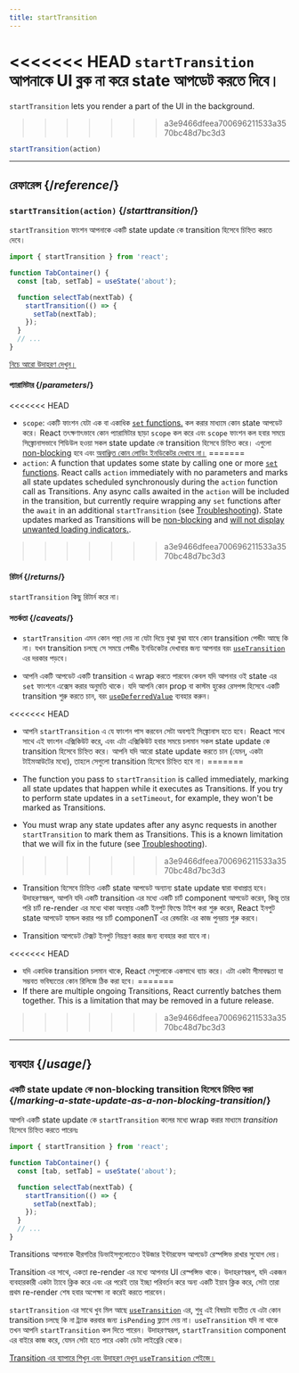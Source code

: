 ```yaml
---
title: startTransition
---
```


<Intro>

<<<<<<< HEAD
`startTransition` আপনাকে UI ব্লক না করে state আপডেট করতে দিবে।
=======
`startTransition` lets you render a part of the UI in the background.
>>>>>>> a3e9466dfeea700696211533a3570bc48d7bc3d3

```js
startTransition(action)
```

</Intro>

<InlineToc />

---

## রেফারেন্স {/*reference*/}

### `startTransition(action)` {/*starttransition*/}

`startTransition` ফাংশন আপনাকে একটি state update কে transition হিসেবে চিহ্নিত করতে দেবে।

```js {7,9}
import { startTransition } from 'react';

function TabContainer() {
  const [tab, setTab] = useState('about');

  function selectTab(nextTab) {
    startTransition(() => {
      setTab(nextTab);
    });
  }
  // ...
}
```

[নিচে আরো উদাহরণ দেখুন।](#usage)

#### প্যারামিটার {/*parameters*/}

<<<<<<< HEAD
* `scope`: একটি ফাংশন যেটা এক বা একাধিক [`set` functions.](/reference/react/useState#setstate) কল করার মাধ্যমে কোন state আপডেট করে। React তৎক্ষণাৎভাবে কোন প্যারামিটার ছাড়া `scope` কল করে এবং `scope` ফাংশন কল হবার সময়ে সিঙ্ক্রোনাসভাবে শিডিউল হওয়া সকল state update কে transition হিসেবে চিহ্নিত করে। এগুলো [non-blocking](/reference/react/useTransition#marking-a-state-update-as-a-non-blocking-transition) হবে এবং [অবাঞ্ছিত কোন লোডিং ইনডিকেটর দেখাবে না।](/reference/react/useTransition#preventing-unwanted-loading-indicators)
=======
* `action`: A function that updates some state by calling one or more [`set` functions](/reference/react/useState#setstate). React calls `action` immediately with no parameters and marks all state updates scheduled synchronously during the `action` function call as Transitions. Any async calls awaited in the `action` will be included in the transition, but currently require wrapping any `set` functions after the `await` in an additional `startTransition` (see [Troubleshooting](/reference/react/useTransition#react-doesnt-treat-my-state-update-after-await-as-a-transition)). State updates marked as Transitions will be [non-blocking](#marking-a-state-update-as-a-non-blocking-transition) and [will not display unwanted loading indicators.](/reference/react/useTransition#preventing-unwanted-loading-indicators).
>>>>>>> a3e9466dfeea700696211533a3570bc48d7bc3d3

#### রিটার্ন {/*returns*/}

`startTransition` কিছু রিটার্ন করে না।

#### সতর্কতা {/*caveats*/}

* `startTransition` এমন কোন পন্থা দেয় না যেটা দিয়ে বুঝা বুঝা যাবে কোন transition পেন্ডীং আছে কি না। যখন transition চলছে সে সময়ে পেন্ডীঙ ইনডিকেটর দেখাবার জন্য আপনার বরং [`useTransition`](/reference/react/useTransition) এর দরকার পড়বে।

* আপনি একটি আপডেট একটি transition এ wrap করতে পারবেন কেবল যদি আপনার ওই state এর `set` ফাংশনে এক্সেস করার অনুমতি থাকে। যদি আপনি কোন prop বা কাস্টম হুকের রেসপন্স হিসেবে একটি transition শুরু করতে চান, বরং [`useDeferredValue`](/reference/react/useDeferredValue) ব্যবহার করুন। 

<<<<<<< HEAD
* আপনি `startTransition` এ যে ফাংশন পাস করবেন সেটা অবশ্যই সিঙ্ক্রোনাস হতে হবে। React সাথে সাথে এই ফাংশন এক্সিকিউট করে, এবং এটা এক্সিকিউট হবার সময়ে চলমান সকল state update কে transition হিসেবে চিহ্নিত করে। আপনি যদি আরো state update করতে চান (যেমন্, একটা টাইমআউটের মধ্যে), তাহলে সেগুলো transition হিসেবে চিহ্নিত হবে না।
=======
* The function you pass to `startTransition` is called immediately, marking all state updates that happen while it executes as Transitions. If you try to perform state updates in a `setTimeout`, for example, they won't be marked as Transitions.

* You must wrap any state updates after any async requests in another `startTransition` to mark them as Transitions. This is a known limitation that we will fix in the future (see [Troubleshooting](/reference/react/useTransition#react-doesnt-treat-my-state-update-after-await-as-a-transition)).
>>>>>>> a3e9466dfeea700696211533a3570bc48d7bc3d3

* Transition হিসেবে চিহ্নিত একটি state আপডেট অন্যান্য state update দ্বারা বাধাপ্রাপ্ত হবে। উদাহরণস্বরূপ, আপনি যদি একটি transition এর মধ্যে একটি চার্ট component আপডেট করেন, কিন্তু তার পরি চার্ট re-render এর মধ্যে থাকা অবস্থায় একটি ইনপুট ফিল্ডে টাইপ করা শুরু করেন, React ইনপুট state আপডেট হ্যান্ডল করার পর চার্ট componenT এর রেন্ডারিং এর কাজ পুনরায় শুরু করবে।

* Transition আপডেট টেক্সট ইনপুট নিয়ন্ত্রণ করার জন্য ব্যবহার করা যাবে না।

<<<<<<< HEAD
* যদি একাধিক transition চলমান থাকে, React সেগুলোকে একসাথে ব্যাচ করে। এটা একটা সীমাবদ্ধতা যা সম্ভবত ভবিষ্যতের কোন রিলিজে ঠিক করা হবে।
=======
* If there are multiple ongoing Transitions, React currently batches them together. This is a limitation that may be removed in a future release.
>>>>>>> a3e9466dfeea700696211533a3570bc48d7bc3d3

---

## ব্যবহার {/*usage*/}

### একটি state update কে non-blocking transition হিসেবে চিহ্নিত করা {/*marking-a-state-update-as-a-non-blocking-transition*/}

আপনি একটি state update কে `startTransition` কলের মধ্যে wrap করার মাধ্যমে *transition* হিসেবে চিহ্নিত করতে পারেনঃ

```js {7,9}
import { startTransition } from 'react';

function TabContainer() {
  const [tab, setTab] = useState('about');

  function selectTab(nextTab) {
    startTransition(() => {
      setTab(nextTab);
    });
  }
  // ...
}
```

Transitions আপনাকে ধীরগতির ডিভাইসগুলোতেও ইউজার ইন্টারফেস আপডেট রেস্পন্সিভ রাখার সুযোগ দেয়।

Transition এর সাথে, একতা re-render এর মধ্যে আপনার UI রেস্পন্সিভ থাকে। উদাহরণস্বরূপ, যদি একজন ব্যবহারকারী একটা ট্যাবে ক্লিক করে এবং এর পরেই তার ইচ্ছা পরিবর্তন করে অন্য একটি ইয়াব ক্লিক করে, সেটা তারা প্রথম re-render শেষ হবার অপেক্ষা না করেই করতে পারবেন।

<Note>

`startTransition` এর সাথে খুব মিল আছে [`useTransition`](/reference/react/useTransition) এর, শুধু এই বিষয়টা ব্যতীত যে এটা কোন transition চলছে কি না ট্র্যাক করবার জন্য `isPending` ফ্ল্যাগ দেয় না। `useTransition` যদি না থাকে তখন আপনি  `startTransition` কল দিতে পারেন। উদাহরণস্বরূপ, `startTransition` component এর বাইরে কাজ করে, যেমন সেটা হতে পারে একটা ডেটা লাইব্রেরি থেকে।

[Transition এর ব্যাপারে শিখুন এবং উদাহরণ দেখুন `useTransition` পেইজে।](/reference/react/useTransition)

</Note>

